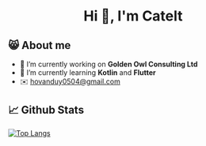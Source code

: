 <h1 align="center">Hi 👋, I'm Catelt</h1>

## 😸 About me
- 🔭 I’m currently working on **Golden Owl Consulting Ltd**
- 🌱 I’m currently learning **Kotlin** and **Flutter**
- ✉️ hovanduy0504@gmail.com

## 📈 Github Stats
[![Top Langs](https://github-readme-stats.vercel.app/api/top-langs/?username=Catelt&layout=compact&langs_count=10&show_icons=true&theme=dark)](https://github.com/anuraghazra/github-readme-stats)
